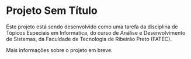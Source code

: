 # Projeto Sem Título

Este projeto está sendo desenvolvido como uma tarefa da disciplina de Tópicos Especiais em Informatica, do curso de Análise e Desenvolvimento de Sistemas, da Faculdade de Tecnologia de Ribeirão Preto (FATEC).

Mais informações sobre o projeto em breve.